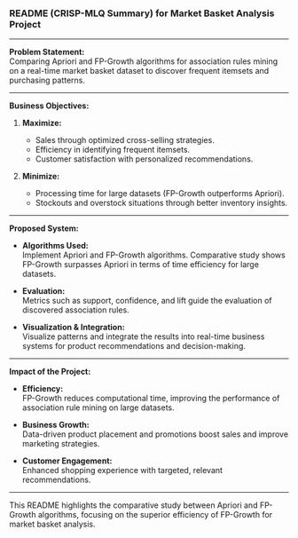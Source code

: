 ### README (CRISP-MLQ Summary) for Market Basket Analysis Project

---

**Problem Statement:**  
Comparing Apriori and FP-Growth algorithms for association rules mining on a real-time market basket dataset to discover frequent itemsets and purchasing patterns.

---

**Business Objectives:**

1. **Maximize:**
   - Sales through optimized cross-selling strategies.
   - Efficiency in identifying frequent itemsets.
   - Customer satisfaction with personalized recommendations.

2. **Minimize:**
   - Processing time for large datasets (FP-Growth outperforms Apriori).
   - Stockouts and overstock situations through better inventory insights.

---

**Proposed System:**

- **Algorithms Used:**  
  Implement Apriori and FP-Growth algorithms. Comparative study shows FP-Growth surpasses Apriori in terms of time efficiency for large datasets.
  
- **Evaluation:**  
  Metrics such as support, confidence, and lift guide the evaluation of discovered association rules.

- **Visualization & Integration:**  
  Visualize patterns and integrate the results into real-time business systems for product recommendations and decision-making.

---

**Impact of the Project:**

- **Efficiency:**  
  FP-Growth reduces computational time, improving the performance of association rule mining on large datasets.
  
- **Business Growth:**  
  Data-driven product placement and promotions boost sales and improve marketing strategies.

- **Customer Engagement:**  
  Enhanced shopping experience with targeted, relevant recommendations.

--- 

This README highlights the comparative study between Apriori and FP-Growth algorithms, focusing on the superior efficiency of FP-Growth for market basket analysis.
